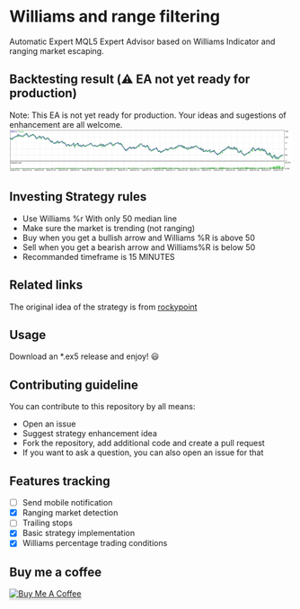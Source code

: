 # Williams and range filtering
Automatic Expert MQL5 Expert Advisor based on Williams Indicator and ranging market escaping.

## Backtesting result (:warning: EA not yet ready for production)
Note: This EA is not yet ready for production. Your ideas and sugestions of enhancement are all welcome.
![Backtest output](/docs/tester_output.png)

## Investing Strategy rules
* Use Williams %r With only 50 median line
* Make sure the market is trending (not ranging)
* Buy when you get a bullish arrow and Williams %R is above 50
* Sell when you get a bearish arrow and Williams%R is below 50
* Recommanded timeframe is 15 MINUTES

## Related links
The original idea of the strategy is from [rockypoint](https://www.forexfactory.com/thread/989455-williamsr-sar-x-over-15-minute-candles)

## Usage 
Download an *.ex5 release and enjoy! :smiley:

## Contributing guideline
You can contribute to this repository by all means:
* Open an issue
* Suggest strategy enhancement idea
* Fork the repository, add additional code and create a pull request
* If you want to ask a question, you can also open an issue for that

## Features tracking
* [ ] Send mobile notification
* [x] Ranging market detection 
* [ ] Trailing stops
* [x] Basic strategy implementation
* [x] Williams percentage trading conditions

## Buy me a coffee
<a href="https://www.buymeacoffee.com/ttisano888" target="_blank"><img src="https://www.buymeacoffee.com/assets/img/custom_images/orange_img.png" alt="Buy Me A Coffee" style="height: 41px !important;width: 174px !important;box-shadow: 0px 3px 2px 0px rgba(190, 190, 190, 0.5) !important;-webkit-box-shadow: 0px 3px 2px 0px rgba(190, 190, 190, 0.5) !important;" ></a>
